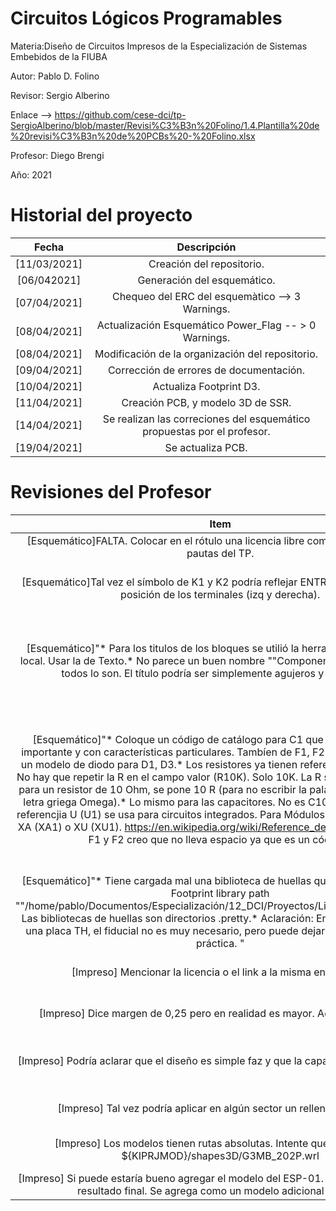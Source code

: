 # Circuitos Lógicos Programables
Materia:Diseño de Circuitos Impresos de la Especialización de Sistemas Embebidos de la FIUBA

Autor: Pablo D. Folino

Revisor: Sergio Alberino

Enlace --> https://github.com/cese-dci/tp-SergioAlberino/blob/master/Revisi%C3%B3n%20Folino/1.4.Plantilla%20de%20revisi%C3%B3n%20de%20PCBs%20-%20Folino.xlsx

Profesor: Diego Brengi

Año: 2021

# Historial del proyecto

| Fecha | Descripción | 
| :-: | :-: |
|[11/03/2021] | Creación del repositorio. | 
|[06/042021] | Generación del esquemático. | 
|[07/04/2021] | Chequeo del ERC del esquemàtico --> 3 Warnings. |
|[08/04/2021] | Actualización Esquemático Power_Flag -- > 0 Warnings. |
|[08/04/2021] | Modificación de la organización del repositorio. | 
|[09/04/2021] | Corrección de errores de documentación. | 
|[10/04/2021] | Actualiza Footprint D3. | 
|[11/04/2021] | Creación PCB, y modelo 3D de SSR. | 
|[14/04/2021] | Se realizan las correciones del esquemático propuestas por el profesor. | 
|[19/04/2021] | Se actualiza PCB. | 
 
# Revisiones del Profesor

| Item | Estado| 
| :-: | :-: |
|[Esquemático]FALTA. Colocar en el rótulo  una licencia libre como se acordó en las pautas del TP. | Se agrega en el rótulo la licencia. | 
|[Esquemático]Tal vez el símbolo de K1 y K2 podría reflejar ENTRADA y SALIDA en la posición de los terminales (izq y derecha). |  Se editó el componente para satisfacer lo solicitado.  |
|[Esquemático]"* Para los titulos de los bloques se utilió la herramienta de etiqueta local. Usar la de Texto.* No parece un buen nombre ""Componentes físicos"" ya que todos lo son. El título podría ser simplemente agujeros y fiduciales." |  Se cambio de etiquetas locales a Texto, y se cambió el nombre a Agujeros y Fiduciales.  |
|[Esquemático]"* Coloque un código de catálogo para C1 que es un componete importante y con características particulares. Tambíen de F1, F2 y D2 .* Debe poner un modelo de diodo para D1, D3.* Los resistores ya tienen referencias con la letra R. No hay que repetir la R en el campo valor (R10K). Solo 10K. La R se utiliza por ejemplo para un resistor de 10 Ohm, se pone 10 R (para no escribir la palabra Ohm ni poner la letra griega Omega).* Lo mismo para las capacitores. No es C100uF es 100uF.* La referencjia U (U1) se usa para circuitos integrados. Para Módulos se puede usar mejor XA (XA1) o XU (XU1). https://en.wikipedia.org/wiki/Reference_designator* El valor de F1 y F2 creo que no lleva espacio ya que es un código." | 1) se colocó Part-Number a C1,F1,F2,D1,D2, y D3, y en algunos casos el datasheet. 2) Se adecuó los valores de C y R según lo solicitado. 3) Se modificaó la referencia del módulo a XU1.  |
|[Esquemático]"* Tiene cargada mal una biblioteca de huellas que da error al cargar: Footprint library path ""/home/pablo/Documentos/Especialización/12_DCI/Proyectos/Library/Modelos_3D"". Las bibliotecas de huellas son directorios .pretty.* Aclaración: En este caso como es una placa TH, el fiducial no es muy necesario, pero puede dejarlo como una buena práctica. " |  Se deja el fiducial, se elimina la biblioteca.  |
|[Impreso] Mencionar la licencia o el link a la misma en el rótulo. | Se escreibe el link de la linencia en el rótulo. | 
|[Impreso] Dice margen de 0,25 pero en realidad es mayor. Actualizar la nota.| Se actuañiza margen a 0,50mm. | 
|[Impreso] Podría aclarar que el diseño es simple faz y que la capa TOP es de puentes.| Se agregan las notas correspondientes al diseño. | 
|[Impreso] Tal vez podría aplicar en algún sector un relleno para GND.| Se aplica relleno de cobre a todo el PCB. | 
|[Impreso] Los modelos tienen rutas absolutas. Intente que queden así: ${KIPRJMOD}/shapes3D/G3MB_202P.wrl| Se redireccionaron las librerìas. | 
|[Impreso] Si puede estaría bueno agregar el modelo del ESP-01. Ayuda a visualizar el resultado final. Se agrega como un modelo adicional a XU1."| Se creó modelo 3D del ESP. | 

